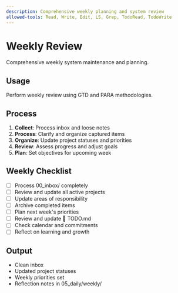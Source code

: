 ```yaml
---
description: Comprehensive weekly planning and system review
allowed-tools: Read, Write, Edit, LS, Grep, TodoRead, TodoWrite
---
```


# Weekly Review

Comprehensive weekly system maintenance and planning.

## Usage
Perform weekly review using GTD and PARA methodologies.

## Process
1. **Collect**: Process inbox and loose notes
2. **Process**: Clarify and organize captured items
3. **Organize**: Update project statuses and priorities
4. **Review**: Assess progress and adjust goals
5. **Plan**: Set objectives for upcoming week

## Weekly Checklist
- [ ] Process 00_inbox/ completely
- [ ] Review and update all active projects
- [ ] Update areas of responsibility
- [ ] Archive completed items
- [ ] Plan next week's priorities
- [ ] Review and update 📝 TODO.md
- [ ] Check calendar and commitments
- [ ] Reflect on learning and growth

## Output
- Clean inbox
- Updated project statuses
- Weekly priorities set
- Reflection notes in 05_daily/weekly/